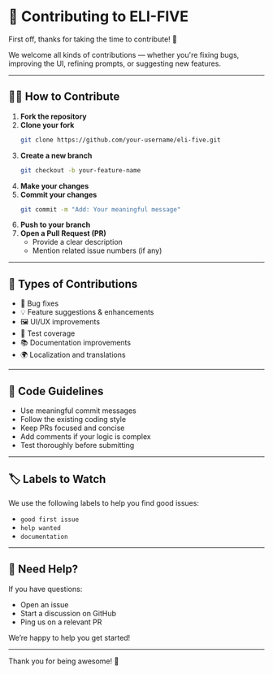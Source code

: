 # 🤝 Contributing to ELI-FIVE

First off, thanks for taking the time to contribute! 🎉

We welcome all kinds of contributions — whether you're fixing bugs, improving the UI, refining prompts, or suggesting new features.

---

## 🧑‍💻 How to Contribute

1. **Fork the repository**
2. **Clone your fork**  
   ```bash
   git clone https://github.com/your-username/eli-five.git
   ```
3. **Create a new branch**  
   ```bash
   git checkout -b your-feature-name
   ```
4. **Make your changes**
5. **Commit your changes**  
   ```bash
   git commit -m "Add: Your meaningful message"
   ```
6. **Push to your branch**
7. **Open a Pull Request (PR)**  
   - Provide a clear description
   - Mention related issue numbers (if any)

---

## 🌱 Types of Contributions

- 🐛 Bug fixes
- 💡 Feature suggestions & enhancements
- 🖼️ UI/UX improvements
- 🧪 Test coverage
- 📚 Documentation improvements
- 🌍 Localization and translations

---

## 🧪 Code Guidelines

- Use meaningful commit messages
- Follow the existing coding style
- Keep PRs focused and concise
- Add comments if your logic is complex
- Test thoroughly before submitting

---

## 🏷️ Labels to Watch

We use the following labels to help you find good issues:
- `good first issue`
- `help wanted`
- `documentation`

---

## 💬 Need Help?

If you have questions:
- Open an issue
- Start a discussion on GitHub
- Ping us on a relevant PR

We’re happy to help you get started!

---

Thank you for being awesome! 🌟
